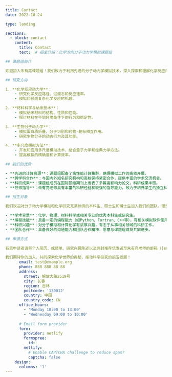 ```yaml
---
title: Contact
date: 2022-10-24

type: landing

sections:
  - block: contact
    content:
      title: Contact
      text: |# 招生介绍：化学方向分子动力学模拟课题组 

## 课题组简介 

欢迎加入朱有亮课题组！我们致力于利用先进的分子动力学模拟技术，深入探索和理解化学反应的微观机制、材料的分子行为及其物理化学性质。我们的研究涵盖从基础理论到应用研究，涉及化学、物理、材料科学等多个学科领域。

## 研究方向

1. **化学反应动力学**：
    - 研究化学反应路径、过渡态和反应速率。
    - 模拟和预测复杂化学反应的机理。

2. **材料科学与纳米技术**：
    - 模拟纳米材料的结构、性质和性能。
    - 探讨材料在不同环境条件下的行为和稳定性。

3. **生物分子动力学**：
    - 模拟蛋白质折叠、分子识别和药物-靶标相互作用。
    - 研究生物分子的动态行为及其功能。

4. **多尺度模拟方法**：
    - 开发和应用多尺度模拟技术，结合量子力学和经典力学方法。
    - 提高模拟的精确度和计算效率。

## 我们的优势

- **先进的计算资源**：课题组配备了高性能计算集群，确保模拟工作的高效开展。
- **跨学科合作**：与国内外知名研究机构和高校保持紧密合作，提供丰富的学术交流机会。
- **科研成果**：课题组成员在国际顶级期刊上发表了多篇高影响力论文，科研成果丰硕。
- **导师指导**：朱有亮老师具有丰富的科研经验和较强的指导能力，致力于培养学生的独立科研能力和创新思维。

## 招生对象

我们欢迎对分子动力学模拟和化学研究充满热情的本科生、硕士生和博士生加入我们的团队。理想的候选人应具备以下条件：

- **学术背景**：化学、物理、材料科学或相关专业的优秀本科生或研究生。
- **编程技能**：具备一定的编程能力（如Python、Fortran、C++等），有相关模拟软件使用经验者优先。
- **科研兴趣**：对分子模拟和计算化学有浓厚兴趣，有志于从事相关领域的科研工作。
- **团队合作**：具备良好的沟通能力和团队合作精神，愿意与课题组成员共同进步。

## 申请方式

有意申请者请将个人简历、成绩单、研究兴趣陈述以及两封推荐信发送至朱有亮老师的邮箱（[email@example.com](mailto:email@example.com)）。邮件标题请注明“分子动力学模拟课题组招生申请”。

我们期待你的加入，共同探索化学世界的奥秘，推动科学研究的前沿发展！
      email: test@example.org
      phone: 888 888 88 88
      address:
        street: 解放大路2519号
        city: 长春
        region: 吉林
        postcode: '130012'
        country: 中国
        country_code: CN
      office_hours:
        - 'Monday 10:00 to 13:00'
        - 'Wednesday 09:00 to 10:00'
    
      # Email form provider
      form:
        provider: netlify
        formspree:
          id:
        netlify:
          # Enable CAPTCHA challenge to reduce spam?
          captcha: false
    design:
      columns: '1'
---
```

